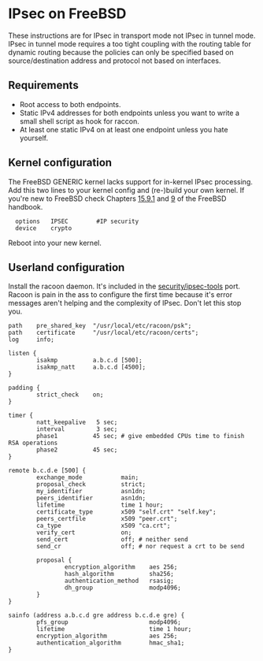 # IPsec on FreeBSD

These instructions are for IPsec in transport mode not IPsec in tunnel mode. IPsec in tunnel mode requires a too tight coupling with the routing table for dynamic routing because the policies can only be specified based on source/destination address and protocol not based on interfaces.

## Requirements
* Root access to both endpoints.
* Static IPv4 addresses for both endpoints unless you want to write a small shell script as hook for raccon.
* At least one static IPv4 on at least one endpoint unless you hate yourself.

## Kernel configuration
The FreeBSD GENERIC kernel lacks support for in-kernel IPsec processing. Add this two lines to your kernel config and (re-)build your own kernel.
If you're new to FreeBSD check Chapters [15.9.1](http://www.freebsd.org/doc/handbook/ipsec.html) and [9](http://www.freebsd.org/doc/handbook/kernelconfig.html) of the FreeBSD handbook.
```
  options   IPSEC        #IP security
  device    crypto
```
Reboot into your new kernel.

## Userland configuration

Install the racoon daemon. It's included in the [security/ipsec-tools](http://www.freshports.org/security/ipsec-tools/) port.
Racoon is pain in the ass to configure the first time because it's error messages aren't helping and the complexity of IPsec. Don't let this stop you.
```
path    pre_shared_key  "/usr/local/etc/racoon/psk";
path    certificate     "/usr/local/etc/racoon/certs";
log     info;

listen {
        isakmp          a.b.c.d [500];
        isakmp_natt     a.b.c.d [4500];
}

padding {
        strict_check    on;
}

timer {
        natt_keepalive   5 sec;
        interval         3 sec;
        phase1          45 sec; # give embedded CPUs time to finish RSA operations
        phase2          45 sec;
}

remote b.c.d.e [500] {
        exchange_mode           main;
        proposal_check          strict;
        my_identifier           asn1dn;
        peers_identifier        asn1dn;
        lifetime                time 1 hour;
        certificate_type        x509 "self.crt" "self.key";
        peers_certfile          x509 "peer.crt";
        ca_type                 x509 "ca.crt";
        verify_cert             on;
        send_cert               off; # neither send
        send_cr                 off; # nor request a crt to be send

        proposal {
                encryption_algorithm    aes 256;
                hash_algorithm          sha256;
                authentication_method   rsasig;
                dh_group                modp4096;
        }
}

sainfo (address a.b.c.d gre address b.c.d.e gre) {
        pfs_group                       modp4096;
        lifetime                        time 1 hour;
        encryption_algorithm            aes 256;
        authentication_algorithm        hmac_sha1;
}

```